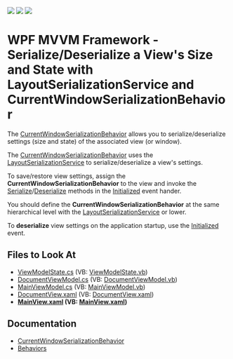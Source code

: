 <!-- default badges list -->
![](https://img.shields.io/endpoint?url=https://codecentral.devexpress.com/api/v1/VersionRange/128658115/21.1.5%2B)
[![](https://img.shields.io/badge/Open_in_DevExpress_Support_Center-FF7200?style=flat-square&logo=DevExpress&logoColor=white)](https://supportcenter.devexpress.com/ticket/details/T273165)
[![](https://img.shields.io/badge/📖_How_to_use_DevExpress_Examples-e9f6fc?style=flat-square)](https://docs.devexpress.com/GeneralInformation/403183)
<!-- default badges end -->

# WPF MVVM Framework - Serialize/Deserialize a View's Size and State with LayoutSerializationService and CurrentWindowSerializationBehavior

The [CurrentWindowSerializationBehavior](https://docs.devexpress.com/WPF/DevExpress.Mvvm.UI.CurrentWindowSerializationBehavior) allows you to serialize/deserialize settings (size and state) of the associated view (or window).

The [CurrentWindowSerializationBehavior](https://docs.devexpress.com/WPF/DevExpress.Mvvm.UI.CurrentWindowSerializationBehavior) uses the [LayoutSerializationService](https://docs.devexpress.com/WPF/114419/mvvm-framework/services/predefined-set/layoutserializationservice) to serialize/deserialize a view's settings. 

To save/restore view settings, assign the **CurrentWindowSerializationBehavior** to the view and invoke the [Serialize](https://docs.devexpress.com/WPF/DevExpress.Mvvm.UI.LayoutSerializationService.Serialize)/[Deserialize](https://docs.devexpress.com/WPF/DevExpress.Mvvm.UI.LayoutSerializationService.Deserialize(System.String)) methods in the [Initialized](https://docs.devexpress.com/WPF/System.Windows.FrameworkElement.Initialized) event hander.

You should define the **CurrentWindowSerializationBehavior** at the same hierarchical level with the [LayoutSerializationService](https://docs.devexpress.com/WPF/114419/mvvm-framework/services/predefined-set/layoutserializationservice) or lower.

To **deserialize** view settings on the application startup, use the [Initialized](https://docs.devexpress.com/WPF/System.Windows.FrameworkElement.Initialized) event.

<!-- default file list -->
## Files to Look At

* [ViewModelState.cs](./CS/DocumentManagerSerialization/Common/ViewModelState.cs) (VB: [ViewModelState.vb](./VB/DocumentManagerSerialization/Common/ViewModelState.vb))
* [DocumentViewModel.cs](./CS/DocumentManagerSerialization/ViewModels/DocumentViewModel.cs) (VB: [DocumentViewModel.vb](./VB/DocumentManagerSerialization/ViewModels/DocumentViewModel.vb))
* [MainViewModel.cs](./CS/DocumentManagerSerialization/ViewModels/MainViewModel.cs) (VB: [MainViewModel.vb](./VB/DocumentManagerSerialization/ViewModels/MainViewModel.vb))
* [DocumentView.xaml](./CS/DocumentManagerSerialization/Views/DocumentView.xaml) (VB: [DocumentView.xaml](./VB/DocumentManagerSerialization/Views/DocumentView.xaml))
* **[MainView.xaml](./CS/DocumentManagerSerialization/Views/MainView.xaml) (VB: [MainView.xaml](./VB/DocumentManagerSerialization/Views/MainView.xaml))**
<!-- default file list end -->

## Documentation

- [CurrentWindowSerializationBehavior](https://docs.devexpress.com/WPF/DevExpress.Mvvm.UI.CurrentWindowSerializationBehavior)
- [Behaviors](https://docs.devexpress.com/WPF/17442/mvvm-framework/behaviors)
